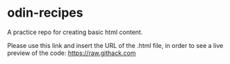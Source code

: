 # odin-recipes
A practice repo for creating basic html content.

Please use this link and insert the URL of the .html file, in order to see a live preview of the code:
https://raw.githack.com



